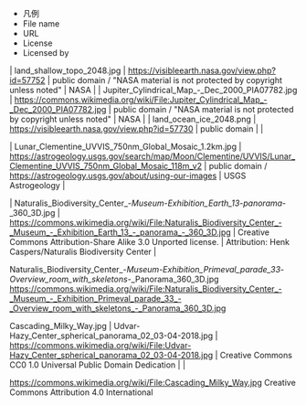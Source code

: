 
- 凡例
- File name
- URL
- License
- Licensed by


| land_shallow_topo_2048.jpg                             | https://visibleearth.nasa.gov/view.php?id=57752                                                | public domain / "NASA material is not protected by copyright unless noted" | NASA        |
| Jupiter_Cylindrical_Map_-_Dec_2000_PIA07782.jpg        | https://commons.wikimedia.org/wiki/File:Jupiter_Cylindrical_Map_-_Dec_2000_PIA07782.jpg        | public domain / "NASA material is not protected by copyright unless noted" | NASA        |
| land_ocean_ice_2048.png                                | https://visibleearth.nasa.gov/view.php?id=57730                                                | public domain                                                              |             |

| Lunar_Clementine_UVVIS_750nm_Global_Mosaic_1.2km.jpg                                 | https://astrogeology.usgs.gov/search/map/Moon/Clementine/UVVIS/Lunar_Clementine_UVVIS_750nm_Global_Mosaic_118m_v2            | public domain / https://astrogeology.usgs.gov/about/using-our-images       | USGS Astrogeology                                       |


| Naturalis_Biodiversity_Center_-_Museum_-_Exhibition_Earth_13_-_panorama_-_360_3D.jpg | https://commons.wikimedia.org/wiki/File:Naturalis_Biodiversity_Center_-_Museum_-_Exhibition_Earth_13_-_panorama_-_360_3D.jpg | Creative Commons Attribution-Share Alike 3.0 Unported license.             | Attribution: Henk Caspers/Naturalis Biodiversity Center |

Naturalis_Biodiversity_Center_-_Museum_-_Exhibition_Primeval_parade_33_-_Overview_room_with_skeletons_-_Panorama_360_3D.jpg
https://commons.wikimedia.org/wiki/File:Naturalis_Biodiversity_Center_-_Museum_-_Exhibition_Primeval_parade_33_-_Overview_room_with_skeletons_-_Panorama_360_3D.jpg



Cascading_Milky_Way.jpg
| Udvar-Hazy_Center_spherical_panorama_02_03-04-2018.jpg | https://commons.wikimedia.org/wiki/File:Udvar-Hazy_Center_spherical_panorama_02_03-04-2018.jpg | Creative Commons CC0 1.0 Universal Public Domain Dedication                |             |



https://commons.wikimedia.org/wiki/File:Cascading_Milky_Way.jpg
 Creative Commons Attribution 4.0 International

